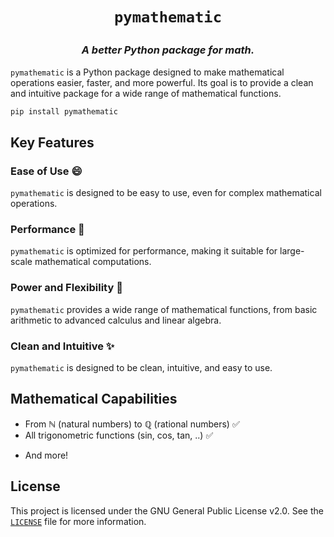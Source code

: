 # <p align="center">`pymathematic`</p>
### <p align="center">*A better Python package for math.*</p>

`pymathematic` is a Python package designed to make mathematical operations easier, faster, and more powerful. Its goal is to provide a clean and intuitive package for a wide range of mathematical functions.

```sh
pip install pymathematic
```

## Key Features

### Ease of Use 😄
`pymathematic` is designed to be easy to use, even for complex mathematical operations.

### Performance 🚀
`pymathematic` is optimized for performance, making it suitable for large-scale mathematical computations.

### Power and Flexibility 💪
`pymathematic` provides a wide range of mathematical functions, from basic arithmetic to advanced calculus and linear algebra.

### Clean and Intuitive ✨
`pymathematic` is designed to be clean, intuitive, and easy to use.

## Mathematical Capabilities

* From &Nopf; (natural numbers) to &Qopf; (rational numbers) ✅ <!-- TODO: to &Sopf; (sedenion numbers) -->
* All trigonometric functions (sin, cos, tan, ..) ✅
<!-- TODO: * Calculus (derivatives, integrals, ..) 
* Linear algebra (vectors, matrices, ..)
* Statistics (mean, median, standard deviation, ..) -->
* And more!

## License

This project is licensed under the GNU General Public License v2.0. See the [`LICENSE`](./LICENSE) file for more information.